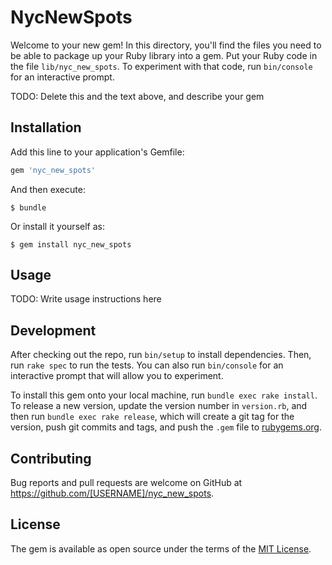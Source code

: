 # NycNewSpots

Welcome to your new gem! In this directory, you'll find the files you need to be able to package up your Ruby library into a gem. Put your Ruby code in the file `lib/nyc_new_spots`. To experiment with that code, run `bin/console` for an interactive prompt.

TODO: Delete this and the text above, and describe your gem

## Installation

Add this line to your application's Gemfile:

```ruby
gem 'nyc_new_spots'
```

And then execute:

    $ bundle

Or install it yourself as:

    $ gem install nyc_new_spots

## Usage

TODO: Write usage instructions here

## Development

After checking out the repo, run `bin/setup` to install dependencies. Then, run `rake spec` to run the tests. You can also run `bin/console` for an interactive prompt that will allow you to experiment.

To install this gem onto your local machine, run `bundle exec rake install`. To release a new version, update the version number in `version.rb`, and then run `bundle exec rake release`, which will create a git tag for the version, push git commits and tags, and push the `.gem` file to [rubygems.org](https://rubygems.org).

## Contributing

Bug reports and pull requests are welcome on GitHub at https://github.com/[USERNAME]/nyc_new_spots.


## License

The gem is available as open source under the terms of the [MIT License](http://opensource.org/licenses/MIT).

